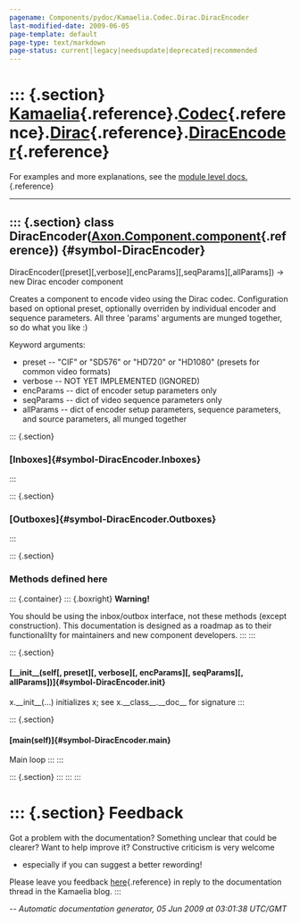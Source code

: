 ```yaml
---
pagename: Components/pydoc/Kamaelia.Codec.Dirac.DiracEncoder
last-modified-date: 2009-06-05
page-template: default
page-type: text/markdown
page-status: current|legacy|needsupdate|deprecated|recommended
---
```

::: {.section}
[Kamaelia](/Components/pydoc/Kamaelia.html){.reference}.[Codec](/Components/pydoc/Kamaelia.Codec.html){.reference}.[Dirac](/Components/pydoc/Kamaelia.Codec.Dirac.html){.reference}.[DiracEncoder](/Components/pydoc/Kamaelia.Codec.Dirac.DiracEncoder.html){.reference}
========================================================================================================================================================================================================================================================================

For examples and more explanations, see the [module level
docs.](/Components/pydoc/Kamaelia.Codec.Dirac.html){.reference}

------------------------------------------------------------------------

::: {.section}
class DiracEncoder([Axon.Component.component](/Docs/Axon/Axon.Component.component.html){.reference}) {#symbol-DiracEncoder}
----------------------------------------------------------------------------------------------------

DiracEncoder(\[preset\]\[,verbose\]\[,encParams\]\[,seqParams\]\[,allParams\])
-\> new Dirac encoder component

Creates a component to encode video using the Dirac codec. Configuration
based on optional preset, optionally overriden by individual encoder and
sequence parameters. All three \'params\' arguments are munged together,
so do what you like :)

Keyword arguments:

-   preset \-- \"CIF\" or \"SD576\" or \"HD720\" or \"HD1080\" (presets
    for common video formats)
-   verbose \-- NOT YET IMPLEMENTED (IGNORED)
-   encParams \-- dict of encoder setup parameters only
-   seqParams \-- dict of video sequence parameters only
-   allParams \-- dict of encoder setup parameters, sequence parameters,
    and source parameters, all munged together

::: {.section}
### [Inboxes]{#symbol-DiracEncoder.Inboxes}
:::

::: {.section}
### [Outboxes]{#symbol-DiracEncoder.Outboxes}
:::

::: {.section}
### Methods defined here

::: {.container}
::: {.boxright}
**Warning!**

You should be using the inbox/outbox interface, not these methods
(except construction). This documentation is designed as a roadmap as to
their functionalilty for maintainers and new component developers.
:::
:::

::: {.section}
#### [\_\_init\_\_(self\[, preset\]\[, verbose\]\[, encParams\]\[, seqParams\]\[, allParams\])]{#symbol-DiracEncoder.__init__}

x.\_\_init\_\_(\...) initializes x; see x.\_\_class\_\_.\_\_doc\_\_ for
signature
:::

::: {.section}
#### [main(self)]{#symbol-DiracEncoder.main}

Main loop
:::
:::

::: {.section}
:::
:::
:::

::: {.section}
Feedback
========

Got a problem with the documentation? Something unclear that could be
clearer? Want to help improve it? Constructive criticism is very welcome
- especially if you can suggest a better rewording!

Please leave you feedback
[here](../../../cgi-bin/blog/blog.cgi?rm=viewpost&nodeid=1142023701){.reference}
in reply to the documentation thread in the Kamaelia blog.
:::

*\-- Automatic documentation generator, 05 Jun 2009 at 03:01:38 UTC/GMT*
